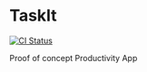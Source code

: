 # TaskIt

[![CI Status](http://img.shields.io/travis/vhart/Taskit.svg?style=flat)](https://travis-ci.org/vhart/TaskIt)

Proof of concept Productivity App
